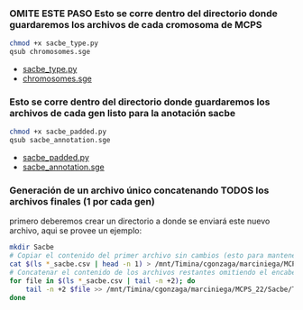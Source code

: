 ### OMITE ESTE PASO Esto se corre dentro del directorio donde guardaremos los archivos de cada cromosoma de MCPS
```bash
chmod +x sacbe_type.py
qsub chromosomes.sge
```
* [sacbe_type.py](https://github.com/aldairarchez/CGJ_Lab/blob/main/Sacbe_annotation/Codes/sacbe_padded.py)
* [chromosomes.sge](https://github.com/aldairarchez/CGJ_Lab/blob/main/Sacbe_annotation/Codes/chromosomes.sge)

### Esto se corre dentro del directorio donde guardaremos los archivos de cada gen listo para la anotación sacbe
```bash
chmod +x sacbe_padded.py
qsub sacbe_annotation.sge
```
* [sacbe_padded.py](https://github.com/aldairarchez/CGJ_Lab/blob/main/Sacbe_annotation/Codes/sacbe_padded.py)
* [sacbe_annotation.sge](https://github.com/aldairarchez/CGJ_Lab/blob/main/Sacbe_annotation/Codes/sacbe_annotation.sge)

### Generación de un archivo único concatenando TODOS los archivos finales (1 por cada gen)
primero deberemos crear un directorio a donde se enviará este nuevo archivo, aqui se provee un ejemplo:
```bash
mkdir Sacbe
# Copiar el contenido del primer archivo sin cambios (esto para mantener el encabezado)
cat $(ls *_sacbe.csv | head -n 1) > /mnt/Timina/cgonzaga/marciniega/MCPS_22/Sacbe/Tania_sacbe.csv #aqui se pone la direccion del directorio Sacbe
# Concatenar el contenido de los archivos restantes omitiendo el encabezado
for file in $(ls *_sacbe.csv | tail -n +2); do
    tail -n +2 $file >> /mnt/Timina/cgonzaga/marciniega/MCPS_22/Sacbe/Tania_sacbe.csv
done
```
